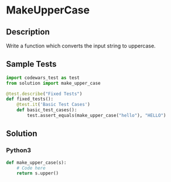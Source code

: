 # MakeUpperCase


## Description
Write a function which converts the input string to uppercase.


## Sample Tests
```python
import codewars_test as test
from solution import make_upper_case

@test.describe("Fixed Tests")
def fixed_tests():
    @test.it('Basic Test Cases')
    def basic_test_cases():
        test.assert_equals(make_upper_case("hello"), "HELLO")
```


## Solution
### Python3
```python
def make_upper_case(s):
    # Code here
    return s.upper()
```
